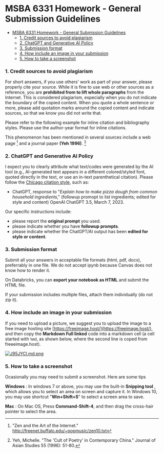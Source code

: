# MSBA 6331 Homework - General Submission Guidelines

<!-- MarkdownTOC -->

- [MSBA 6331 Homework - General Submission Guidelines](#msba-6331-homework---general-submission-guidelines)
    - [1. Credit sources to avoid plagiarism](#1-credit-sources-to-avoid-plagiarism)
    - [2. ChatGPT and Generative AI Policy](#2-chatgpt-and-generative-ai-policy)
    - [3. Submission format](#3-submission-format)
    - [4. How include an image in your submission](#4-how-include-an-image-in-your-submission)
    - [5. How to take a screenshot](#5-how-to-take-a-screenshot)

<!-- /MarkdownTOC -->


<a id="1-credit-sources-to-avoid-plagiarism"></a>
### 1. Credit sources to avoid plagiarism

For short answers, if you use others' work as part of your answer, please properly cite your source. While it is fine to use web or other sources as a reference, you are **prohibited from to lift whole paragraphs** from the Internet. This is considered plagiarism, especially when you do not indicate the boundary of the copied content. When you quote a whole sentence or more, please add quotation marks around the copied content and indicate sources, so that we know you did not write that. 

Please refer to the following example for inline citation and bibliography styles. Please use the author-year format for inline citations. 

This phenomenon has been mentioned in several sources include a web page [^1] and a journal paper **(Yeh 1996)**. [^2]

[^1]: "Zen and the Art of the Internet." http://freenet.buffalo.edu/~popmusic/zen10.txt 

[^2]: Yeh, Michelle. "The 'Cult of Poetry' in Contemporary China." Journal  of Asian Studies  55 (1996): 51-80. 

<a id="2-chatgpt-and-generative-ai-policy"></a>
### 2. ChatGPT and Generative AI Policy
I expect you to clearly attribute what text/codes were
generated by the AI tool (e.g., AI-generated text appears in a different colored/styled font, quoted
directly in the text, or use an in-text parenthetical citation). Please follow the
    [Chicago citation style](https://www.chicagomanualofstyle.org/qanda/data/faq/topics/Documentation/faq0422.html), such as:

- ChatGPT, response to "*Explain how to make pizza dough from common household ingredients*," (followup promopt to list ingredients; edited for style and content) OpenAI     ChatGPT 3.5, March 7, 2023.

Our specific instructions include:

- please report the **original prompt** you used.
- please indicate whether you have **followup prompts**.
- please indicate whether the ChatGPT/AI output has been **edited for style or content**.

<a id="3-submission-format"></a>
### 3. Submission format

Submit all your answers in acceptable file formats (html, pdf, docx), preferrably in one file. We do not accept ipynb because Canvas does not know how to render it.

On Databricks, you can **export your notebook as HTML** and submit the HTML file.

If your submission includes multiple files, attach them individually (do not zip it). 

<a id="4-how-include-an-image-in-your-submission"></a>
### 4. How include an image in your submission

If you need to upload a picture, we suggest you to upload the image to a free image hosting site [https://freeimage.host/](https://freeimage.host/), and then copy the **Markdown Full linked** code into a markdown cell (a cell started with `%md`, as shown below, where the second line is coped from freeeimage.host).

[![J95JYCl.md.png](https://iili.io/J95JYCl.md.png)](https://freeimage.host/i/J95JYCl)


<a id="5-how-to-take-a-screenshot"></a>
### 5. How to take a screenshot
Ocasionally you may need to submit a screenshot. Here are some tips

**Windows** : In windows 7 or above, you may use the built-in **Snipping tool** , which allows you to select an area on screen and capture it. In Windows 10, you may use shortcut "**Win+Shift+S**" to select a screen area to save.

**Mac** : On Mac OS, Press **Command-Shift-4**, and then drag the cross-hair pointer to select the area. 

